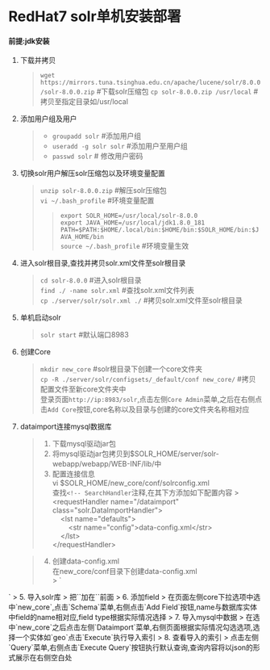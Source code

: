 # RedHat7 solr单机安装部署 #
#### 前提:jdk安装 ####
1. 下载并拷贝
	> `wget https://mirrors.tuna.tsinghua.edu.cn/apache/lucene/solr/8.0.0/solr-8.0.0.zip` #下载solr压缩包
	>  `cp solr-8.0.0.zip /usr/local` #拷贝至指定目录如/usr/local
2. 添加用户组及用户	
	> - `groupadd solr` #添加用户组
	> - `useradd -g solr solr` #添加用户至用户组
	> - `passwd solr` # 修改用户密码
3. 切换solr用户解压solr压缩包以及环境变量配置
	> `unzip solr-8.0.0.zip` #解压solr压缩包   
	> `vi ~/.bash_profile` #环境变量配置  
	> > `export SOLR_HOME=/usr/local/solr-8.0.0`  
	> > `export JAVA_HOME=/usr/local/jdk1.8.0_181`  
	> > `PATH=$PATH:$HOME/.local/bin:$HOME/bin:$SOLR_HOME/bin:$JAVA_HOME/bin`  
	> `source ~/.bash_profile` #环境变量生效  
4. 进入solr根目录,查找并拷贝solr.xml文件至solr根目录 
    > `cd solr-8.0.0` #进入solr根目录  
    > `find ./ -name solr.xml` #查找solr.xml文件列表  
    > `cp ./server/solr/solr.xml ./` #拷贝solr.xml文件至solr根目录  
5. 单机启动solr
    > `solr start` #默认端口8983
6. 创建Core
	> `mkdir new_core` #solr根目录下创建一个core文件夹  
	> `cp -R ./server/solr/configsets/_default/conf new_core/` #拷贝配置文件至新core文件夹中  
	> 登录页面`http://ip:8983/solr`,点击左侧`Core Admin`菜单,之后在右侧点击`Add Core`按钮,core名称以及目录与创建的core文件夹名称相对应  
7. dataimport连接mysql数据库
	> 1. 下载mysql驱动jar包 
	> 2. 将mysql驱动jar包拷贝到$SOLR_HOME/server/solr-webapp/webapp/WEB-INF/lib/中
	> 3. 配置连接信息  
	>  vi $SOLR_HOME/new_core/conf/solrconfig.xml  
	>  查找`<!-- SearchHandler`注释,在其下方添加如下配置内容
		> &lt;requestHandler name="/dataimport" class="solr.DataImportHandler"&gt;  
		&nbsp;&nbsp;&nbsp;&nbsp;&lt;lst name="defaults"&gt;  
	&nbsp;&nbsp;&nbsp;&nbsp;&nbsp;&nbsp;&nbsp;&nbsp;&lt;str name="config"&gt;data-config.xml&lt;/str&gt;  
		&nbsp;&nbsp;&nbsp;&nbsp;&lt;/lst&gt;  
		&lt;/requestHandler&gt;  

	> 4. 创建data-config.xml  
	> 在new_core/conf目录下创建data-config.xml  
		> `<?xml version="1.0" encoding="UTF-8"?>
<dataConfig>
	<dataSource
		type="JdbcDataSource"
		driver="com.mysql.cj.jdbc.Driver" 
		url="jdbc:mysql://localhost:3306/solr?serverTimezone=UTC"
		user="root"
		password="root" /> 
    <document>
        <entity name="geo" query="select * from geo_code">
            <field column="id" name="id" />
            <field column="address" name="address" />
            <field column="filter" name="filter" />
        </entity>
    </document>
</dataConfig>`
	> 5. 导入solr库  
	> 把`<lib dir="${solr.install.dir:../../../..}/dist/" regex="solr-dataimporthandler-\d.*\.jar" />`加在`<lib dir="${solr.install.dir:../../../..}/dist/" regex="solr-cell-\d.*\.jar" />`前面
	> 6. 添加field  
	> 在页面左侧core下拉选项中选中`new_core`,点击`Schema`菜单,右侧点击`Add Field`按钮,name与数据库实体中field的name相对应,field type根据实际情况选择
	> 7. 导入mysql中数据  
	> 在选中`new_core`之后点击左侧`Dataimport`菜单,右侧页面根据实际情况勾选选项,选择一个实体如`geo`点击`Execute`执行导入索引
	> 8. 查看导入的索引  
	> 点击左侧`Query`菜单,右侧点击`Execute Query`按钮执行默认查询,查询内容将以json的形式展示在右侧空白处
